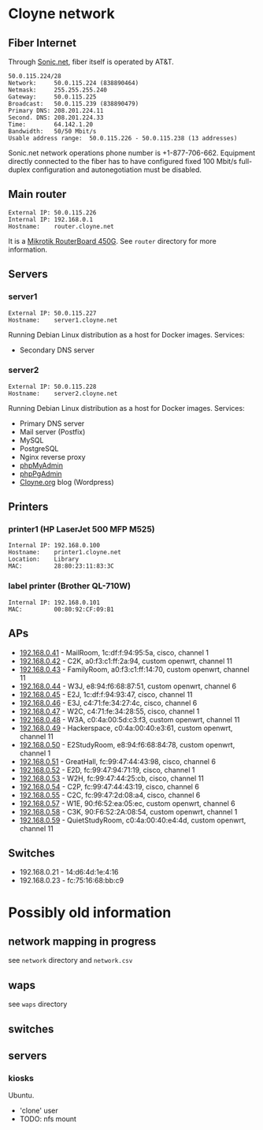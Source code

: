 # Cloyne network

## Fiber Internet

Through [Sonic.net](http://sonic.net/), fiber itself is operated by AT&T.

    50.0.115.224/28
    Network:     50.0.115.224 (838890464)
    Netmask:     255.255.255.240
    Gateway:     50.0.115.225
    Broadcast:   50.0.115.239 (838890479)
    Primary DNS: 208.201.224.11
    Second. DNS: 208.201.224.33
    Time:        64.142.1.20
    Bandwidth:   50/50 Mbit/s
    Usable address range:  50.0.115.226 - 50.0.115.238 (13 addresses)

Sonic.net network operations phone number is +1-877-706-662. Equipment directly connected to the fiber has to have configured fixed 100 Mbit/s full-duplex configuration and autonegotiation must be disabled.

## Main router

    External IP: 50.0.115.226
    Internal IP: 192.168.0.1
    Hostname:    router.cloyne.net

It is a [Mikrotik RouterBoard 450G](http://routerboard.com/RB450G). See `router` directory for more information.

## Servers

### server1 ###

    External IP: 50.0.115.227
    Hostname:    server1.cloyne.net

Running Debian Linux distribution as a host for Docker images. Services:
 * Secondary DNS server

### server2 ###

    External IP: 50.0.115.228
    Hostname:    server2.cloyne.net

Running Debian Linux distribution as a host for Docker images. Services:
 * Primary DNS server
 * Mail server (Postfix)
 * MySQL
 * PostgreSQL
 * Nginx reverse proxy
 * [phpMyAdmin](http://cloyne.net/phpmyadmin/)
 * [phpPgAdmin](http://cloyne.net/phppgadmin/)
 * [Cloyne.org](http://cloyne.org) blog (Wordpress)

## Printers

### printer1 (HP LaserJet 500 MFP M525) ###

    Internal IP: 192.168.0.100
    Hostname:    printer1.cloyne.net
    Location:    Library
    MAC:         28:80:23:11:83:3C

### label printer (Brother QL-710W) ###

    Internal IP: 192.168.0.101
    MAC:         00:80:92:CF:09:B1

## APs

 * [192.168.0.41](http://192.168.0.41) - MailRoom, 1c:df:f:94:95:5a, cisco, channel 1
 * [192.168.0.42](http://192.168.0.42) - C2K, a0:f3:c1:ff:2a:94, custom openwrt, channel 11
 * [192.168.0.43](http://192.168.0.43) - FamilyRoom, a0:f3:c1:ff:14:70, custom openwrt, channel 11
 * [192.168.0.44](http://192.168.0.44) - W3J, e8:94:f6:68:87:51, custom openwrt, channel 6
 * [192.168.0.45](http://192.168.0.45) - E2J, 1c:df:f:94:93:47, cisco, channel 11
 * [192.168.0.46](http://192.168.0.46) - E3J, c4:71:fe:34:27:4c, cisco, channel 6
 * [192.168.0.47](http://192.168.0.47) - W2C, c4:71:fe:34:28:55, cisco, channel 1
 * [192.168.0.48](http://192.168.0.48) - W3A, c0:4a:00:5d:c3:f3, custom openwrt, channel 11
 * [192.168.0.49](http://192.168.0.49) - Hackerspace, c0:4a:00:40:e3:61, custom openwrt, channel 11
 * [192.168.0.50](http://192.168.0.50) - E2StudyRoom, e8:94:f6:68:84:78, custom openwrt, channel 1
 * [192.168.0.51](http://192.168.0.51) - GreatHall, fc:99:47:44:43:98, cisco, channel 6
 * [192.168.0.52](http://192.168.0.52) - E2D, fc:99:47:94:71:19, cisco, channel 1
 * [192.168.0.53](http://192.168.0.53) - W2H, fc:99:47:44:25:cb, cisco, channel 11
 * [192.168.0.54](http://192.168.0.54) - C2P, fc:99:47:44:43:19, cisco, channel 6
 * [192.168.0.55](http://192.168.0.55) - C2C, fc:99:47:2d:08:a4, cisco, channel 6
 * [192.168.0.57](http://192.168.0.57) - W1E, 90:f6:52:ea:05:ec, custom openwrt, channel 6
 * [192.168.0.58](http://192.168.0.58) - C3K, 90:F6:52:2A:08:54, custom openwrt, channel 1
 * [192.168.0.59](http://192.168.0.59) - QuietStudyRoom, c0:4a:00:40:e4:4d, custom openwrt, channel 11

## Switches

 * 192.168.0.21 - 14:d6:4d:1e:4:16
 * 192.168.0.23 - fc:75:16:68:bb:c9

# Possibly old information

## network mapping in progress

see `network` directory and `network.csv`

## waps

see `waps` directory

## switches

## servers

### kiosks

Ubuntu.
- 'clone' user
- TODO: nfs mount
